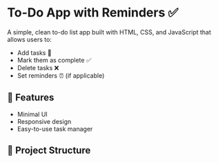 # To-Do App with Reminders ✅

A simple, clean to-do list app built with HTML, CSS, and JavaScript that allows users to:
- Add tasks 📝
- Mark them as complete ✅
- Delete tasks ❌
- Set reminders ⏰ (if applicable)

## 🚀 Features
- Minimal UI
- Responsive design
- Easy-to-use task manager

## 📁 Project Structure